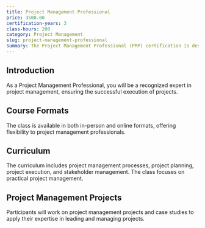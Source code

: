 ```yaml
---
title: Project Management Professional
price: 3500.00
certification-years: 3
class-hours: 200
category: Project Management
slug: project-management-professional
summary: The Project Management Professional (PMP) certification is designed for project managers and professionals involved in project management. This comprehensive class covers project management processes, project planning, and project execution. It equips candidates with the skills needed to lead and manage projects effectively.
---
```


## Introduction

As a Project Management Professional, you will be a recognized expert in project management, ensuring the successful execution of projects.

## Course Formats

The class is available in both in-person and online formats, offering flexibility to project management professionals.

## Curriculum

The curriculum includes project management processes, project planning, project execution, and stakeholder management. The class focuses on practical project management.

## Project Management Projects

Participants will work on project management projects and case studies to apply their expertise in leading and managing projects.

